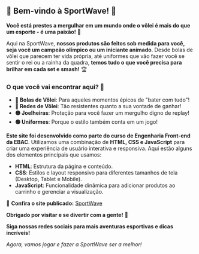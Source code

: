## 🏐 Bem-vindo à SportWave! 🌟

**Você está prestes a mergulhar em um mundo onde o vôlei é mais do que um esporte - é uma paixão!** 🎉

Aqui na SportWave, **nossos produtos são feitos sob medida para você, seja você um campeão olímpico ou um iniciante animado**. Desde bolas de vôlei que parecem ter vida própria, até uniformes que vão fazer você se sentir o rei ou a rainha da quadra, **temos tudo o que você precisa para brilhar em cada set e smash!** 🏆

### O que você vai encontrar aqui? 🤔

- **🔵 Bolas de Vôlei**: Para aqueles momentos épicos de "bater com tudo"!
- **🔴 Redes de Vôlei**: Tão resistentes quanto a sua vontade de ganhar!
- **🟡 Joelheiras**: Proteção para você fazer um mergulho digno de replay!
- **🟢 Uniformes**: Porque o estilo também conta em um jogo!

**Este site foi desenvolvido como parte do curso de Engenharia Front-end da EBAC**. Utilizamos uma combinação de **HTML, CSS e JavaScript** para criar uma experiência de usuário interativa e responsiva. Aqui estão alguns dos elementos principais que usamos:

- **HTML**: Estrutura da página e conteúdo.
- **CSS**: Estilos e layout responsivo para diferentes tamanhos de tela (Desktop, Tablet e Mobile).
- **JavaScript**: Funcionalidade dinâmica para adicionar produtos ao carrinho e gerenciar a visualização.

🔗 **Confira o site publicado:** [SportWave](https://sport-wave.vercel.app/)

**Obrigado por visitar e se divertir com a gente!** 🚀

**Siga nossas redes sociais para mais aventuras esportivas e dicas incríveis!**

*Agora, vamos jogar e fazer a SportWave ser a melhor!*
